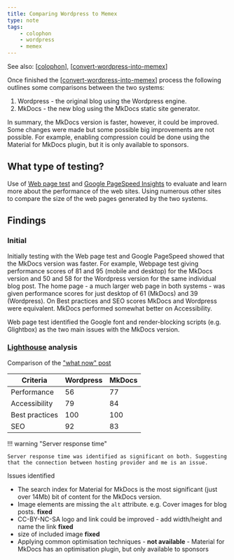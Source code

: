 ```yaml
---
title: Comparing Wordpress to Memex
type: note
tags: 
    - colophon
    - wordpress
    - memex
---
```


See also: [[colophon]], [[convert-wordpress-into-memex]]

Once finished the [[convert-wordpress-into-memex]] process the following outlines some comparisons between the two systems: 

1. Wordpress - the original blog using the Wordpress engine.
2. MkDocs - the new blog using the MkDocs static site generator.

In summary, the MkDocs version is faster, however, it could be improved. Some changes were made but some possible big improvements are not possible. For example, enabling compression could be done using the Material for MkDocs plugin, but it is only available to sponsors.

## What type of testing?

Use of [Web page test](https://www.webpagetest.org/) and [Google PageSpeed Insights](https://developers.google.com/speed/pagespeed/insights/) to evaluate and learn more about the performance of the web sites. Using numerous other sites to compare the size of the web pages generated by the two systems. 

## Findings

### Initial

Initially testing with the Web page test and Google PageSpeed showed that the MkDocs version was faster. For example, Webpage test giving performance scores of 81 and 95 (mobile and desktop) for the MkDocs version and 50 and 58 for the Wordpress version for the same individual blog post. The home page - a much larger web page in both systems - was given performance scores for just desktop of 61 (MkDocs) and 39 (Wordpress).  On Best practices and SEO scores MkDocs and Wordpress were equivalent. MkDocs performed somewhat better on Accessibility.

Web page test identified the Google font and render-blocking scripts (e.g. Glightbox) as the two main issues with the MkDocs version. 

### [Lighthouse](https://developer.chrome.com/docs/lighthouse/overview) analysis

Comparison of the ["what now" post](https://djon.es/blog2/2025/01/12/what-now/)

| Criteria | Wordpress | MkDocs |
|----------|-----------|--------|
| Performance | 56 | 77 |
| Accessibility | 79| 84 |
| Best practices | 100 | 100 |
| SEO | 92 | 83 |

!!! warning "Server response time"

    Server response time was identified as significant on both. Suggesting that the connection between hosting provider and me is an issue.

Issues identified

- The search index for Material for MkDocs is the most significant (just over 14Mb) bit of content for the MkDocs version.
- Image elements are missing the `alt` attribute. e.g. Cover images for blog posts. **fixed**
- CC-BY-NC-SA logo and link could be improved - add width/height and name the link **fixed**
- size of included image **fixed**
- Applying common optimisation techniques - **not available** - Material for MkDocs has an optimisation plugin, but only available to sponsors


[//begin]: # "Autogenerated link references for markdown compatibility"
[colophon]: colophon "About (Colophon)"
[convert-wordpress-into-memex]: convert-wordpress-into-memex "Convert Wordpress into Memex"
[//end]: # "Autogenerated link references"
